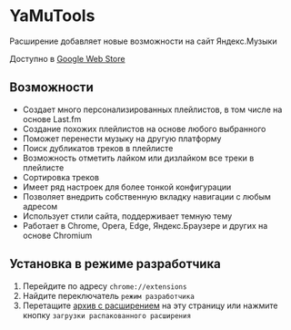 # YaMuTools
Расширение добавляет новые возможности на сайт Яндекс.Музыки

Доступно в [Google Web Store](https://chrome.google.com/webstore/detail/dgjneghdfaeajjemeklgmbojeeplehah)

## Возможности
- Создает много персонализированных плейлистов, в том числе на основе Last.fm
- Создание похожих плейлистов на основе любого выбранного
- Поможет перенести музыку на другую платформу
- Поиск дубликатов треков в плейлисте
- Возможность отметить лайком или дизлайком все треки в плейлисте
- Сортировка треков
- Имеет ряд настроек для более тонкой конфигурации
- Позволяет внедрить собственную вкладку навигации с любым адресом
- Использует стили сайта, поддерживает темную тему
- Работает в Chrome, Opera, Edge, Яндекс.Браузере и других на основе Chromium

## Установка в режиме разработчика
1. Перейдите по адресу `chrome://extensions`
2. Найдите переключатель `режим разработчика`
3. Перетащите [архив с расширением](https://github.com/Chimildic/YaMuTools/releases) на эту страницу или нажмите кнопку `загрузки распакованного расширения`

